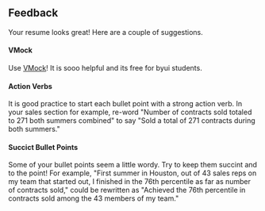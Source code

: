 ## Feedback
Your resume looks great! Here are a couple of suggestions.

#### VMock
Use [VMock](https://www.vmock.com/byui)! It is sooo helpful and its free for byui students. 

#### Action Verbs
It is good practice to start each bullet point with a strong action verb. In your sales section for example, re-word "Number of contracts sold totaled to 271 both summers combined" to say "Sold a total of 271 contracts during both summers." 

#### Succict Bullet Points
Some of your bullet points seem a little wordy. Try to keep them succint and to the point! For example, 
"First summer in Houston, out of 43 sales reps on my team that started out, I finished in the 76th percentile as far as number of contracts sold," could be rewritten as "Achieved the 76th percentile in contracts sold among the 43 members of my team."